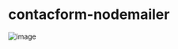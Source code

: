 # contacform-nodemailer


![image](https://user-images.githubusercontent.com/64256212/124390742-ca7d8080-dca1-11eb-9a73-38fe38b0e03c.png)
